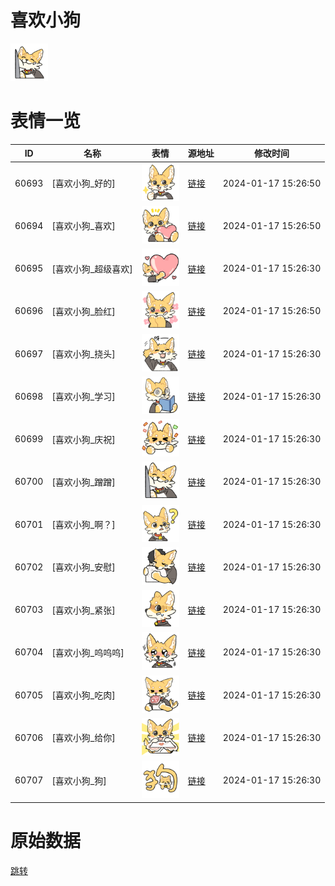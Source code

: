 # 喜欢小狗

<img src="./cover.png" height="60" alt="cover" />

# 表情一览

|ID|名称|表情|源地址|修改时间|
|----|----|----|----|----|
|60693|[喜欢小狗_好的]|<img src="./pic/060693_%5B喜欢小狗_好的%5D.png" height="60" alt="好的"/>|[链接](https://i0.hdslb.com/bfs/garb/9d062ec988930694ab9aa748558f9768f719e5e5.png)|2024-01-17 15:26:50|
|60694|[喜欢小狗_喜欢]|<img src="./pic/060694_%5B喜欢小狗_喜欢%5D.png" height="60" alt="喜欢"/>|[链接](https://i0.hdslb.com/bfs/garb/ec2d38d652449b490ebcd88345646a534670824b.png)|2024-01-17 15:26:50|
|60695|[喜欢小狗_超级喜欢]|<img src="./pic/060695_%5B喜欢小狗_超级喜欢%5D.png" height="60" alt="超级喜欢"/>|[链接](https://i0.hdslb.com/bfs/garb/52702136615d050df567b097d8f5c991a50b85a8.png)|2024-01-17 15:26:30|
|60696|[喜欢小狗_脸红]|<img src="./pic/060696_%5B喜欢小狗_脸红%5D.png" height="60" alt="脸红"/>|[链接](https://i0.hdslb.com/bfs/garb/1c68ff0ff628349f61557f1f26dced4dffab6af6.png)|2024-01-17 15:26:50|
|60697|[喜欢小狗_挠头]|<img src="./pic/060697_%5B喜欢小狗_挠头%5D.png" height="60" alt="挠头"/>|[链接](https://i0.hdslb.com/bfs/garb/c327fa06f3a241a3b3c6a032acd41963c09acd84.png)|2024-01-17 15:26:30|
|60698|[喜欢小狗_学习]|<img src="./pic/060698_%5B喜欢小狗_学习%5D.png" height="60" alt="学习"/>|[链接](https://i0.hdslb.com/bfs/garb/984305dda5fd4402409f525fb60f1096f33c07e7.png)|2024-01-17 15:26:30|
|60699|[喜欢小狗_庆祝]|<img src="./pic/060699_%5B喜欢小狗_庆祝%5D.png" height="60" alt="庆祝"/>|[链接](https://i0.hdslb.com/bfs/garb/523e300ccb8ea06823ae6ce74c5aee7579eab3af.png)|2024-01-17 15:26:30|
|60700|[喜欢小狗_蹭蹭]|<img src="./pic/060700_%5B喜欢小狗_蹭蹭%5D.png" height="60" alt="蹭蹭"/>|[链接](https://i0.hdslb.com/bfs/garb/dfabc52d953c817738fddc60630de3e4d7573777.png)|2024-01-17 15:26:30|
|60701|[喜欢小狗_啊？]|<img src="./pic/060701_%5B喜欢小狗_啊？%5D.png" height="60" alt="啊？"/>|[链接](https://i0.hdslb.com/bfs/garb/bc1ce850183934327ce9ec8cf4fcb884e3dd5803.png)|2024-01-17 15:26:30|
|60702|[喜欢小狗_安慰]|<img src="./pic/060702_%5B喜欢小狗_安慰%5D.png" height="60" alt="安慰"/>|[链接](https://i0.hdslb.com/bfs/garb/e588104a8f64b9e2173ea2cd23c27e438470e922.png)|2024-01-17 15:26:30|
|60703|[喜欢小狗_紧张]|<img src="./pic/060703_%5B喜欢小狗_紧张%5D.png" height="60" alt="紧张"/>|[链接](https://i0.hdslb.com/bfs/garb/c7b1139671348b566616f77671d6d4baef603881.png)|2024-01-17 15:26:30|
|60704|[喜欢小狗_呜呜呜]|<img src="./pic/060704_%5B喜欢小狗_呜呜呜%5D.png" height="60" alt="呜呜呜"/>|[链接](https://i0.hdslb.com/bfs/garb/01b2e99834e71edf0e7351b01df7608d03b84688.png)|2024-01-17 15:26:30|
|60705|[喜欢小狗_吃肉]|<img src="./pic/060705_%5B喜欢小狗_吃肉%5D.png" height="60" alt="吃肉"/>|[链接](https://i0.hdslb.com/bfs/garb/77b4c7c9b197922758ae035f4d3628b2012ec0f8.png)|2024-01-17 15:26:30|
|60706|[喜欢小狗_给你]|<img src="./pic/060706_%5B喜欢小狗_给你%5D.png" height="60" alt="给你"/>|[链接](https://i0.hdslb.com/bfs/garb/0e29fd58f64eed6237cc38385580280036974860.png)|2024-01-17 15:26:30|
|60707|[喜欢小狗_狗]|<img src="./pic/060707_%5B喜欢小狗_狗%5D.png" height="60" alt="狗"/>|[链接](https://i0.hdslb.com/bfs/garb/0a47c2df3b0185e8423b65be39601bd7acd3b488.png)|2024-01-17 15:26:30|

# 原始数据

[跳转](./raw.json)

